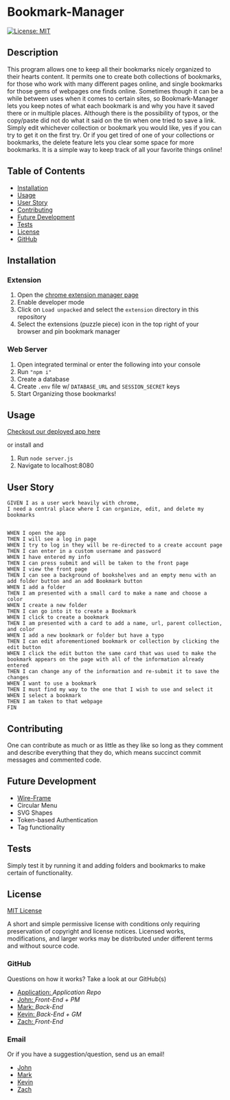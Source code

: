 # Bookmark-Manager

[![License: MIT](https://img.shields.io/badge/License-MIT-yellow.svg)](https://opensource.org/licenses/MIT)

## Description

This program allows one to keep all their bookmarks nicely organized to their hearts content. It permits one to create both collections of bookmarks, for those who work with many different pages online, and single bookmarks for those gems of webpages one finds online. Sometimes though it can be a while between uses when it comes to certain sites, so Bookmark-Manager lets you keep notes of what each bookmark is and why you have it saved there or in multiple places. Although there is the possibility of typos, or the copy/paste did not do what it said on the tin when one tried to save a link. Simply edit whichever collection or bookmark you would like, yes if you can try to get it on the first try. Or if you get tired of one of your collections or bookmarks, the delete feature lets you clear some space for more bookmarks. It is a simple way to keep track of all your favorite things online!

## Table of Contents

- [Installation](#installation)
- [Usage](#usage)
- [User Story](#user-story)
- [Contributing](#contributing)
- [Future Development](#future-development)
- [Tests](#tests)
- [License](#license)
- [GitHub](#github)

## Installation

### Extension

1. Open the [chrome extension manager page](chrome://extensions)
2. Enable developer mode
3. Click on `Load unpacked` and select the `extension` directory in this repository
4. Select the extensions (puzzle piece) icon in the top right of your browser and pin bookmark manager

### Web Server

1. Open integrated terminal or enter the following into your console
2. Run `"npm i"`
3. Create a database
4. Create `.env` file w/ `DATABASE_URL` and `SESSION_SECRET` keys
5. Start Organizing those bookmarks!

## Usage

[Checkout our deployed app here](https://bookmark-man.herokuapp.com/)

or install and

1. Run `node server.js`
2. Navigate to localhost:8080

## User Story

```
GIVEN I as a user work heavily with chrome,
I need a central place where I can organize, edit, and delete my bookmarks


WHEN I open the app
THEN I will see a log in page
WHEN I try to log in they will be re-directed to a create account page
THEN I can enter in a custom username and password
WHEN I have entered my info
THEN I can press submit and will be taken to the front page
WHEN I view the front page
THEN I can see a background of bookshelves and an empty menu with an add folder button and an add Bookmark button
WHEN I add a folder
THEN I am presented with a small card to make a name and choose a color
WHEN I create a new folder
THEN I can go into it to create a Bookmark
WHEN I click to create a bookmark
THEN I am presented with a card to add a name, url, parent collection, and color
WHEN I add a new bookmark or folder but have a typo
THEN I can edit aforementioned bookmark or collection by clicking the edit button
WHEN I click the edit button the same card that was used to make the bookmark appears on the page with all of the information already entered
THEN I can change any of the information and re-submit it to save the changes
WHEN I want to use a bookmark
THEN I must find my way to the one that I wish to use and select it
WHEN I select a bookmark
THEN I am taken to that webpage
FIN
```

## Contributing

One can contribute as much or as little as they like so long as they comment and describe everything that they do, which means succinct commit messages and commented code.

## Future Development

- [Wire-Frame](public/assets/imgs/wire-frame.png)
- Circular Menu
- SVG Shapes
- Token-based Authentication
- Tag functionality

## Tests

Simply test it by running it and adding folders and bookmarks to make certain of functionality.

## License

[MIT License](https://opensource.org/licenses/MIT)

A short and simple permissive license with conditions only requiring preservation of copyright and license notices. Licensed works, modifications, and larger works may be distributed under different terms and without source code.

### GitHub

Questions on how it works? Take a look at our GitHub(s)

- [Application: ](https://github.com/Kray93/Bookmark-Manager/tree/main)_Application Repo_
- [John: ](https://github.com/JohnDJake)_Front-End + PM_
- [Mark: ](https://github.com/mtrupiano)_Back-End_
- [Kevin: ](https://github.com/Kray93)_Back-End + GM_
- [Zach: ](https://github.com/Z1springer)_Front-End_

### Email

Or if you have a suggestion/question, send us an email!

- [John](mailto:john.d.jake@gmail.com)
- [Mark](mailto:markt4@uw.edu)
- [Kevin](mailto:kevinwillig@gmail.com)
- [Zach](mailto:zdspringer99@gmail.com)
